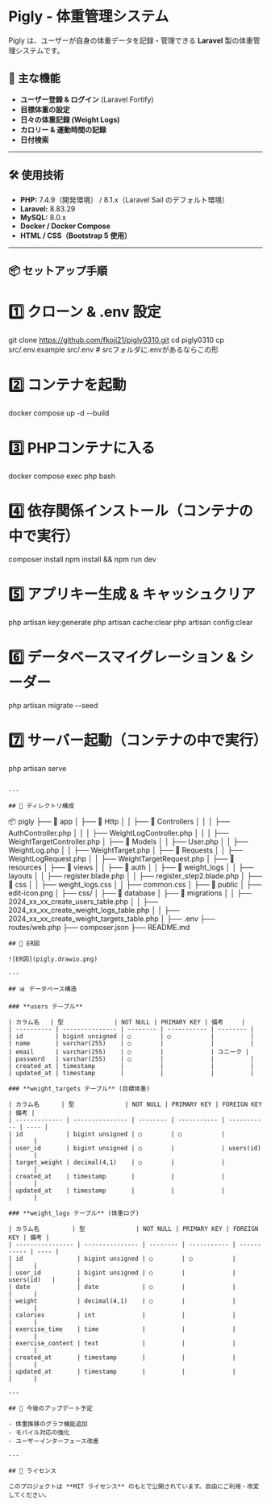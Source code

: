 # Pigly - 体重管理システム

Pigly は、ユーザーが自身の体重データを記録・管理できる **Laravel** 製の体重管理システムです。

## 🚀 主な機能

- **ユーザー登録 & ログイン** (Laravel Fortify)
- **目標体重の設定**
- **日々の体重記録 (Weight Logs)**
- **カロリー & 運動時間の記録**
- **日付検索**

---

## 🛠️ 使用技術

- **PHP:** 7.4.9（開発環境） / 8.1.x（Laravel Sail のデフォルト環境）
- **Laravel:** 8.83.29
- **MySQL:** 8.0.x
- **Docker / Docker Compose**
- **HTML / CSS（Bootstrap 5 使用）**

---

## 📦 セットアップ手順

# 1️⃣ クローン & .env 設定
git clone https://github.com/fkoji21/pigly0310.git
cd pigly0310
cp src/.env.example src/.env  # srcフォルダに.envがあるならこの形

# 2️⃣ コンテナを起動
docker compose up -d --build

# 3️⃣ PHPコンテナに入る
docker compose exec php bash

# 4️⃣ 依存関係インストール（コンテナの中で実行）
composer install
npm install && npm run dev

# 5️⃣ アプリキー生成 & キャッシュクリア
php artisan key:generate
php artisan cache:clear
php artisan config:clear

# 6️⃣ データベースマイグレーション & シーダー
php artisan migrate --seed

# 7️⃣ サーバー起動（コンテナの中で実行）
php artisan serve

```

---

## 📂 ディレクトリ構成

```
📦 pigly
├── 📂 app
│   ├── 📂 Http
│   │   ├── 📂 Controllers
│   │   │   ├── AuthController.php
│   │   │   ├── WeightLogController.php
│   │   │   ├── WeightTargetController.php
│   ├── 📂 Models
│   │   ├── User.php
│   │   ├── WeightLog.php
│   │   ├── WeightTarget.php
│   ├── 📂 Requests
│   │   ├── WeightLogRequest.php
│   │   ├── WeightTargetRequest.php
│
├── 📂 resources
│   ├── 📂 views
│   │   ├── 📂 auth
│   │   ├── 📂 weight_logs
│   │   ├── layouts
│   │   ├── register.blade.php
│   │   ├── register_step2.blade.php
│   ├── 📂 css
│   │   ├── weight_logs.css
│   │   ├── common.css
│
├── 📂 public
│   ├── edit-icon.png
│   ├── css/
│
├── 📂 database
│   ├── 📂 migrations
│   │   ├── 2024_xx_xx_create_users_table.php
│   │   ├── 2024_xx_xx_create_weight_logs_table.php
│   │   ├── 2024_xx_xx_create_weight_targets_table.php
│
├── .env
├── routes/web.php
├── composer.json
├── README.md
```
## 📌 ER図

![ER図](pigly.drawio.png)

---

## 📊 データベース構造

### **users テーブル**

| カラム名   | 型              | NOT NULL | PRIMARY KEY | 備考     |
| ---------- | --------------- | -------- | ----------- | -------- |
| id         | bigint unsigned | ○        | ○           |          |
| name       | varchar(255)    | ○        |             |          |
| email      | varchar(255)    | ○        |             | ユニーク |
| password   | varchar(255)    | ○        |             |          |
| created_at | timestamp       |          |             |          |
| updated_at | timestamp       |          |             |          |

### **weight_targets テーブル** (目標体重)

| カラム名      | 型              | NOT NULL | PRIMARY KEY | FOREIGN KEY | 備考 |
| ------------- | --------------- | -------- | ----------- | ----------- | ---- |
| id            | bigint unsigned | ○        | ○           |             |      |
| user_id       | bigint unsigned | ○        |             | users(id)   |      |
| target_weight | decimal(4,1)    | ○        |             |             |      |
| created_at    | timestamp       |          |             |             |      |
| updated_at    | timestamp       |          |             |             |      |

### **weight_logs テーブル** (体重ログ)

| カラム名         | 型              | NOT NULL | PRIMARY KEY | FOREIGN KEY | 備考 |
| ---------------- | --------------- | -------- | ----------- | ----------- | ---- |
| id               | bigint unsigned | ○        | ○           |             |      |
| user_id          | bigint unsigned | ○        |             | users(id)   |      |
| date             | date            | ○        |             |             |      |
| weight           | decimal(4,1)    | ○        |             |             |      |
| calories         | int             |          |             |             |      |
| exercise_time    | time            |          |             |             |      |
| exercise_content | text            |          |             |             |      |
| created_at       | timestamp       |          |             |             |      |
| updated_at       | timestamp       |          |             |             |      |

---

## 🎯 今後のアップデート予定

- 体重推移のグラフ機能追加
- モバイル対応の強化
- ユーザーインターフェース改善

---

## 📝 ライセンス

このプロジェクトは **MIT ライセンス** のもとで公開されています。自由にご利用・改変してください。